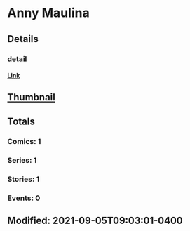 # Anny  Maulina 
## Details
### detail
#### [Link](http://marvel.com/comics/creators/14278/anny_maulina?utm_campaign=apiRef&utm_source=225578a89fc76f3d20fbffda5d17a88d)
## [Thumbnail](http://i.annihil.us/u/prod/marvel/i/mg/b/40/image_not_available.jpg)
## Totals
### Comics: 1
### Series: 1
### Stories: 1
### Events: 0
## Modified: 2021-09-05T09:03:01-0400